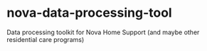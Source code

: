 # nova-data-processing-tool

Data processing toolkit for Nova Home Support (and maybe other residential care programs)


